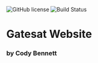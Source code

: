 ![GitHub license](https://img.shields.io/badge/license-MIT-blue.svg)
![Build Status](https://cutt.ly/0RsTf)

# Gatesat Website
### by Cody Bennett
